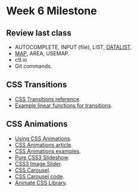 Week 6 Milestone
==========

## Review last class

* AUTOCOMPLETE, INPUT (file), LIST, [DATALIST](https://developer.mozilla.org/en-US/docs/Web/HTML/Element/datalist).
* [MAP](https://developer.mozilla.org/en-US/docs/Web/HTML/Element/map), AREA, USEMAP.
* c9.io
* Git commands.

## CSS Transitions

* [CSS Transitions reference](https://developer.mozilla.org/en-US/docs/Web/Guide/CSS/Using_CSS_transitions).
* [Example linear functions for transitions](http://easings.net/es).

## CSS Animations

* [Using CSS Animations](https://developer.mozilla.org/en-US/docs/Web/Guide/CSS/Using_CSS_animations).
* [CSS Animations article](http://css-tricks.com/almanac/properties/a/animation/).
* [CSS Animations examples](http://daneden.github.io/animate.css/).
* [Pure CSS3 Slideshow](http://www.smashingmagazine.com/2012/04/25/pure-css3-cycling-slideshow/).
* [CSS3 Image Slider](http://www.alessioatzeni.com/CSS3-Cycle-Image-Slider/).
* [CSS Carousel](http://stackoverflow.com/questions/21647389/implement-a-css-only-slideshow-carousel-with-next-and-previous-buttons).
* [CSS Carousel code](http://jsfiddle.net/q4d9m/2/).
* [Animate CSS Library](http://daneden.github.io/animate.css/).